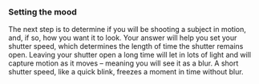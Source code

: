 ### Setting the mood

The next step is to determine if you will be shooting a subject in motion, and, if so, how you want it to look. Your answer will help you set your shutter speed, which determines the length of time the shutter remains open. Leaving your shutter open a long time will let in lots of light and will capture motion as it moves – meaning you will see it as a blur. A short shutter speed, like a quick blink, freezes a moment in time without blur.
